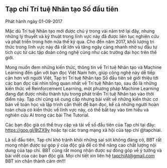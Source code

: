 ## Tạp chí Trí tuệ Nhân tạo Số đầu tiên
Phát hành ngày 01-09-2017

Mặc dù Trí tuệ Nhân tạo mới được chú ý trong vài năm trở lại đây, nhưng những lý thuyết và kỹ thuật trong lĩnh vực này đã được liên tục nghiên cứu và phát triển trong hơn nửa thế kỷ qua. Cho đến năm 2017, khối lượng tri thức trong lĩnh vực này đã rất lớn và tăng ngày càng nhanh nhờ sự đầu tư tích cực từ các tập đoàn công nghệ cũng như các trường đại học trên thế giới.

Mong muốn đem những kiến thức, thông tin về Trí tuệ Nhân tạo và Machine Learning đến gần với bạn đọc Việt Nam hơn, giúp công nghệ này dễ tiếp cận hơn với người Việt, Tạp trí Trí tuệ Nhân tạo Số đầu tiên sẽ giới thiệu tới các bạn đọc cái nhìn tổng quan nhất về Trí tuệ Nhân tạo, sau đó là những kiến thức về Reinforcement Learning, một phương pháp Machine Learning đang đạt được nhiều thành tựu trong phát triển Trí tuệ Nhân tạo vào thời điểm này. 
Tạp chí cũng sẽ cung cấp nhưng bài viết về những kiến thức cơ bản về toán học và lập trình cần thiết để bạn đọc, kể cả những người hoàn toàn chưa có kiến thức về lĩnh vực này, có thể bắt tay vào tìm hiểu và nghiên cứu AI trong các bài The Tutorial.

Các bạn độc giả có thể truy cập và tải về số đầu tiên của Tạp chí tại đây: https://goo.gl/8tZX9y
hoặc tại các trang mạng xã hội của tạp chí @tapchiai.

Là số đầu tiên, Tạp chí khó tránh khỏi những sai sót không đáng có, BBT rất mong nhận được sự góp ý của độc giả để có thể nâng cao chất lượng nội dung của tạp chí. BBT cũng rất mong nhận được sự đóng góp về ý tưởng và bài viết của các bạn độc giả. Mọi chi tiết xin liên hệ tapchiAI@gmail.com
BBT xin chân thành cảm ơn!!!
